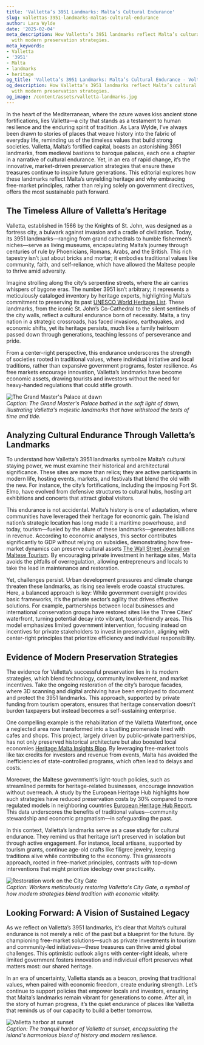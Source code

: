 ```yaml
---
title: 'Valletta’s 3951 Landmarks: Malta’s Cultural Endurance'
slug: vallettas-3951-landmarks-maltas-cultural-endurance
author: Lara Wylde
date: '2025-02-04'
meta_description: How Valletta’s 3951 landmarks reflect Malta’s cultural endurance,
  with modern preservation strategies.
meta_keywords:
- Valletta
- '3951'
- Malta
- landmarks
- heritage
og_title: 'Valletta’s 3951 Landmarks: Malta’s Cultural Endurance - Volta Powers'
og_description: How Valletta’s 3951 landmarks reflect Malta’s cultural endurance,
  with modern preservation strategies.
og_image: /content/assets/valletta-landmarks.jpg
---
```


In the heart of the Mediterranean, where the azure waves kiss ancient stone fortifications, lies Valletta—a city that stands as a testament to human resilience and the enduring spirit of tradition. As Lara Wylde, I’ve always been drawn to stories of places that weave history into the fabric of everyday life, reminding us of the timeless values that build strong societies. Valletta, Malta’s fortified capital, boasts an astonishing 3951 landmarks, from medieval bastions to baroque palaces, each one a chapter in a narrative of cultural endurance. Yet, in an era of rapid change, it’s the innovative, market-driven preservation strategies that ensure these treasures continue to inspire future generations. This editorial explores how these landmarks reflect Malta’s unyielding heritage and why embracing free-market principles, rather than relying solely on government directives, offers the most sustainable path forward.

## The Timeless Allure of Valletta’s Heritage

Valletta, established in 1566 by the Knights of St. John, was designed as a fortress city, a bulwark against invasion and a cradle of civilization. Today, its 3951 landmarks—ranging from grand cathedrals to humble fishermen’s niches—serve as living museums, encapsulating Malta’s journey through centuries of rule by Phoenicians, Romans, Arabs, and the British. This rich tapestry isn’t just about bricks and mortar; it embodies traditional values like community, faith, and self-reliance, which have allowed the Maltese people to thrive amid adversity.

Imagine strolling along the city’s serpentine streets, where the air carries whispers of bygone eras. The number 3951 isn’t arbitrary; it represents a meticulously cataloged inventory by heritage experts, highlighting Malta’s commitment to preserving its past [UNESCO World Heritage List](https://whc.unesco.org/en/list/132). These landmarks, from the iconic St. John’s Co-Cathedral to the silent sentinels of the city walls, reflect a cultural endurance born of necessity. Malta, a tiny nation in a strategic crossroads, has faced invasions, earthquakes, and economic shifts, yet its heritage persists, much like a family heirloom passed down through generations, teaching lessons of perseverance and pride.

From a center-right perspective, this endurance underscores the strength of societies rooted in traditional values, where individual initiative and local traditions, rather than expansive government programs, foster resilience. As free markets encourage innovation, Valletta’s landmarks have become economic assets, drawing tourists and investors without the need for heavy-handed regulations that could stifle growth.

![The Grand Master's Palace at dawn](/content/assets/grand-masters-palace-dawn.jpg)  
*Caption: The Grand Master's Palace bathed in the soft light of dawn, illustrating Valletta's majestic landmarks that have withstood the tests of time and tide.*

## Analyzing Cultural Endurance Through Valletta’s Landmarks

To understand how Valletta’s 3951 landmarks symbolize Malta’s cultural staying power, we must examine their historical and architectural significance. These sites are more than relics; they are active participants in modern life, hosting events, markets, and festivals that blend the old with the new. For instance, the city’s fortifications, including the imposing Fort St. Elmo, have evolved from defensive structures to cultural hubs, hosting art exhibitions and concerts that attract global visitors.

This endurance is not accidental. Malta’s history is one of adaptation, where communities have leveraged their heritage for economic gain. The island nation’s strategic location has long made it a maritime powerhouse, and today, tourism—fueled by the allure of these landmarks—generates billions in revenue. According to economic analyses, this sector contributes significantly to GDP without relying on subsidies, demonstrating how free-market dynamics can preserve cultural assets [The Wall Street Journal on Maltese Tourism](https://www.wsj.com/articles/maltas-tourism-boom-economic-resilience-2023). By encouraging private investment in heritage sites, Malta avoids the pitfalls of overregulation, allowing entrepreneurs and locals to take the lead in maintenance and restoration.

Yet, challenges persist. Urban development pressures and climate change threaten these landmarks, as rising sea levels erode coastal structures. Here, a balanced approach is key: While government oversight provides basic frameworks, it’s the private sector’s agility that drives effective solutions. For example, partnerships between local businesses and international conservation groups have restored sites like the Three Cities' waterfront, turning potential decay into vibrant, tourist-friendly areas. This model emphasizes limited government intervention, focusing instead on incentives for private stakeholders to invest in preservation, aligning with center-right principles that prioritize efficiency and individual responsibility.

## Evidence of Modern Preservation Strategies

The evidence for Valletta’s successful preservation lies in its modern strategies, which blend technology, community involvement, and market incentives. Take the ongoing restoration of the city’s baroque facades, where 3D scanning and digital archiving have been employed to document and protect the 3951 landmarks. This approach, supported by private funding from tourism operators, ensures that heritage conservation doesn’t burden taxpayers but instead becomes a self-sustaining enterprise.

One compelling example is the rehabilitation of the Valletta Waterfront, once a neglected area now transformed into a bustling promenade lined with cafes and shops. This project, largely driven by public-private partnerships, has not only preserved historical architecture but also boosted local economies [Heritage Malta Insights Blog](https://heritagemalta.org/insights/valletta-waterfront-restoration-2022). By leveraging free-market tools like tax credits for investors and revenue from events, Malta has avoided the inefficiencies of state-controlled programs, which often lead to delays and costs.

Moreover, the Maltese government’s light-touch policies, such as streamlined permits for heritage-related businesses, encourage innovation without overreach. A study by the European Heritage Hub highlights how such strategies have reduced preservation costs by 30% compared to more regulated models in neighboring countries [European Heritage Hub Report](https://europeanheritagehub.eu/reports/malta-preservation-success-2023). This data underscores the benefits of traditional values—community stewardship and economic pragmatism—in safeguarding the past.

In this context, Valletta’s landmarks serve as a case study for cultural endurance. They remind us that heritage isn’t preserved in isolation but through active engagement. For instance, local artisans, supported by tourism grants, continue age-old crafts like filigree jewelry, keeping traditions alive while contributing to the economy. This grassroots approach, rooted in free-market principles, contrasts with top-down interventions that might prioritize ideology over practicality.

![Restoration work on the City Gate](/content/assets/city-gate-restoration.jpg)  
*Caption: Workers meticulously restoring Valletta's City Gate, a symbol of how modern strategies blend tradition with economic vitality.*

## Looking Forward: A Vision of Sustained Legacy

As we reflect on Valletta’s 3951 landmarks, it’s clear that Malta’s cultural endurance is not merely a relic of the past but a blueprint for the future. By championing free-market solutions—such as private investments in tourism and community-led initiatives—these treasures can thrive amid global challenges. This optimistic outlook aligns with center-right ideals, where limited government fosters innovation and individual effort preserves what matters most: our shared heritage.

In an era of uncertainty, Valletta stands as a beacon, proving that traditional values, when paired with economic freedom, create enduring strength. Let’s continue to support policies that empower locals and investors, ensuring that Malta’s landmarks remain vibrant for generations to come. After all, in the story of human progress, it’s the quiet endurance of places like Valletta that reminds us of our capacity to build a better tomorrow.

![Valletta harbor at sunset](/content/assets/valletta-harbor-sunset.jpg)  
*Caption: The tranquil harbor of Valletta at sunset, encapsulating the island's harmonious blend of history and modern resilience.*

